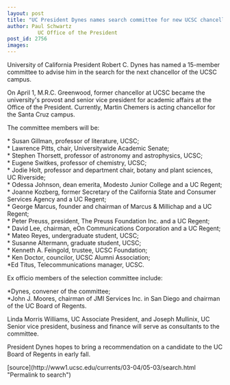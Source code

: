 ```yaml
---
layout: post
title: "UC President Dynes names search committee for new UCSC chancellor"
author: Paul Schwartz
          UC Office of the President
post_id: 2756
images:
---
```


<p>
  University of California President Robert C. Dynes has named a 15-member committee to advise him in the search for the next chancellor of the UCSC campus.<br>
</p>
<p>
  On April 1, M.R.C. Greenwood, former chancellor at UCSC became the university's provost and senior vice president for academic affairs at the Office of the President. Currently, Martin Chemers is acting chancellor for the Santa Cruz campus.<br>
</p>
<p>
  The committee members will be:<br>
</p>
<p>
  * Susan Gillman, professor of literature, UCSC;<br>
  * Lawrence Pitts, chair, Universitywide Academic Senate;<br>
  * Stephen Thorsett, professor of astronomy and astrophysics, UCSC;<br>
  * Eugene Switkes, professor of chemistry, UCSC;<br>
  * Jodie Holt, professor and department chair, botany and plant sciences, UC Riverside;<br>
  * Odessa Johnson, dean emerita, Modesto Junior College and a UC Regent;<br>
  * Joanne Kozberg, former Secretary of the California State and Consumer Services Agency and a UC Regent;<br>
  * George Marcus, founder and chairman of Marcus &amp; Millichap and a UC Regent;<br>
  * Peter Preuss, president, The Preuss Foundation Inc. and a UC Regent;<br>
  * David Lee, chairman, eOn Communications Corporation and a UC Regent;<br>
  * Mateo Reyes, undergraduate student, UCSC;<br>
  * Susanne Altermann, graduate student, UCSC;<br>
  * Kenneth A. Feingold, trustee, UCSC Foundation;<br>
  * Ken Doctor, councilor, UCSC Alumni Association;<br>
  *Ed Titus, Telecommunications manager, UCSC.
</p>
<p>
  Ex officio members of the selection committee include:<br>
</p>
<p>
  *Dynes, convener of the committee;<br>
  *John J. Moores, chairman of JMI Services Inc. in San Diego and chairman of the UC Board of Regents.
</p>
<p>
  Linda Morris Williams, UC Associate President, and Joseph Mullinix, UC Senior vice president, business and finance will serve as consultants to the committee.<br>
</p>
<p>
  President Dynes hopes to bring a recommendation on a candidate to the UC Board of Regents in early fall.<br>
</p>
[source](http://www1.ucsc.edu/currents/03-04/05-03/search.html "Permalink to search")
